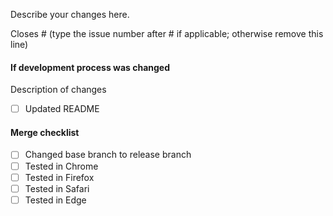 Describe your changes here.

Closes # (type the issue number after # if applicable; otherwise remove this line)

#### If development process was changed
Description of changes

- [ ] Updated README

#### Merge checklist
- [ ] Changed base branch to release branch
- [ ] Tested in Chrome
- [ ] Tested in Firefox
- [ ] Tested in Safari
- [ ] Tested in Edge
